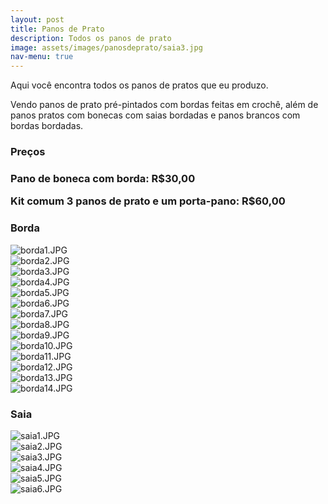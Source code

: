 ```yaml
---
layout: post
title: Panos de Prato
description: Todos os panos de prato
image: assets/images/panosdeprato/saia3.jpg
nav-menu: true
---
```


Aqui você encontra todos os panos de pratos que eu produzo.

Vendo panos de prato pré-pintados com bordas feitas em crochê, além de panos pratos com bonecas com saias bordadas e panos brancos com bordas bordadas.

<h3>Preços<h3>
<div class="box">
	<p>Pano de boneca com borda: R$30,00</p>
    <p>Kit comum 3 panos de prato e um porta-pano: R$60,00</p>
</div>

<h3>Borda</h3>
<div class="box alt">
	<div class="row 50% uniform">
		<div class="4u"><span class="image fit"><img src="{% link /assets/images/panosdeprato/borda1.JPG %}" alt="borda1.JPG" /></span></div>
		<div class="4u"><span class="image fit"><img src="{% link /assets/images/panosdeprato/borda2.JPG %}" alt="borda2.JPG" /></span></div>
		<div class="4u$"><span class="image fit"><img src="{% link /assets/images/panosdeprato/borda3.JPG %}" alt="borda3.JPG" /></span></div>
		<!-- Break -->
		<div class="4u"><span class="image fit"><img src="{% link /assets/images/panosdeprato/borda4.JPG %}" alt="borda4.JPG" /></span></div>
		<div class="4u"><span class="image fit"><img src="{% link /assets/images/panosdeprato/borda5.JPG %}" alt="borda5.JPG" /></span></div>
		<div class="4u$"><span class="image fit"><img src="{% link /assets/images/panosdeprato/borda6.JPG %}" alt="borda6.JPG" /></span></div>
		<!-- Break -->
		<div class="4u"><span class="image fit"><img src="{% link /assets/images/panosdeprato/borda7.JPG %}" alt="borda7.JPG" /></span></div>
		<div class="4u"><span class="image fit"><img src="{% link /assets/images/panosdeprato/borda8.JPG %}" alt="borda8.JPG" /></span></div>
		<div class="4u$"><span class="image fit"><img src="{% link /assets/images/panosdeprato/borda9.JPG %}" alt="borda9.JPG" /></span></div>
		<!-- Break -->
		<div class="4u"><span class="image fit"><img src="{% link /assets/images/panosdeprato/borda10.JPG %}" alt="borda10.JPG" /></span></div>
		<div class="4u"><span class="image fit"><img src="{% link /assets/images/panosdeprato/borda11.JPG %}" alt="borda11.JPG" /></span></div>
		<div class="4u$"><span class="image fit"><img src="{% link /assets/images/panosdeprato/borda12.JPG %}" alt="borda12.JPG" /></span></div>
		<!-- Break -->
		<div class="4u"><span class="image fit"><img src="{% link /assets/images/panosdeprato/borda13.JPG %}" alt="borda13.JPG" /></span></div>
		<div class="4u$"><span class="image fit"><img src="{% link /assets/images/panosdeprato/borda14.JPG %}" alt="borda14.JPG" /></span></div>
	</div>
</div>

<h3>Saia</h3>
<div class="box alt">
	<div class="row 50% uniform">
		<div class="4u"><span class="image fit"><img src="{% link /assets/images/panosdeprato/saia1.JPG %}" alt="saia1.JPG" /></span></div>
		<div class="4u"><span class="image fit"><img src="{% link /assets/images/panosdeprato/saia2.JPG %}" alt="saia2.JPG" /></span></div>
		<div class="4u$"><span class="image fit"><img src="{% link /assets/images/panosdeprato/saia3.JPG %}" alt="saia3.JPG" /></span></div>
		<!-- Break -->
		<div class="4u"><span class="image fit"><img src="{% link /assets/images/panosdeprato/saia4.JPG %}" alt="saia4.JPG" /></span></div>
		<div class="4u"><span class="image fit"><img src="{% link /assets/images/panosdeprato/saia5.JPG %}" alt="saia5.JPG" /></span></div>
		<div class="4u$"><span class="image fit"><img src="{% link /assets/images/panosdeprato/saia6.JPG %}" alt="saia6.JPG" /></span></div>
	</div>
</div>

<!-- End Panos de Prato Gallery -->